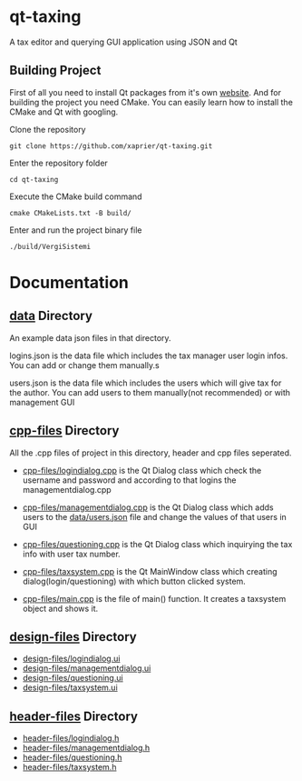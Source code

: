 # qt-taxing

A tax editor and querying GUI application using JSON and Qt

## Building Project

First of all you need to install Qt packages from it's own <a href="https://www.qt.io/download">website</a>.
And for building the project you need CMake. You can easily learn how to install the CMake and Qt with googling.

Clone the repository

```
git clone https://github.com/xaprier/qt-taxing.git
```

Enter the repository folder

```
cd qt-taxing
```

Execute the CMake build command

```
cmake CMakeLists.txt -B build/
```

Enter and run the project binary file

```
./build/VergiSistemi
```

# Documentation

## <a href="https://github.com/xaprier/qt-taxing/tree/main/data">data</a> Directory

An example data json files in that directory.

logins.json is the data file which includes the tax manager user login infos. You can add or change them manually.s

users.json is the data file which includes the users which will give tax for the author. You can add users to them manually(not recommended) or with management GUI

## <a href="https://github.com/xaprier/qt-taxing/tree/main/cpp-files">cpp-files</a> Directory

All the .cpp files of project in this directory, header and cpp files seperated.

- <a href="https://github.com/xaprier/qt-taxing/blob/main/cpp-files/logindialog.cpp">cpp-files/logindialog.cpp</a> is the Qt Dialog class which check the username and password and according to that logins the managementdialog.cpp

- <a href="https://github.com/xaprier/qt-taxing/blob/main/cpp-files/managementdialog.cpp">cpp-files/managementdialog.cpp</a> is the Qt Dialog class which adds users to the <a href="https://github.com/xaprier/qt-taxing/blob/main/data/users.json">data/users.json</a> file and change the values of that users in GUI

- <a href="https://github.com/xaprier/qt-taxing/blob/main/cpp-files/questioning.cpp">cpp-files/questioning.cpp</a> is the Qt Dialog class which inquirying the tax info with user tax number.

- <a href="https://github.com/xaprier/qt-taxing/blob/main/cpp-files/taxsystem.cpp">cpp-files/taxsystem.cpp</a> is the Qt MainWindow class which creating dialog(login/questioning) with which button clicked system.

- <a href="https://github.com/xaprier/qt-taxing/blob/main/cpp-files/main.cpp">cpp-files/main.cpp</a> is the file of main() function. It creates a taxsystem object and shows it.

## <a href="https://github.com/xaprier/qt-taxing/tree/main/design-files">design-files</a> Directory

- <a href="https://github.com/xaprier/qt-taxing/tree/main/design-files/logindialog.ui">design-files/logindialog.ui</a>
- <a href="https://github.com/xaprier/qt-taxing/tree/main/design-files/managementdialog.ui">design-files/managementdialog.ui</a>
- <a href="https://github.com/xaprier/qt-taxing/tree/main/design-files/questioning.ui">design-files/questioning.ui</a>
- <a href="https://github.com/xaprier/qt-taxing/tree/main/design-files/taxsystem.ui">design-files/taxsystem.ui</a>

## <a href="https://github.com/xaprier/qt-taxing/tree/main/header-files">header-files</a> Directory

- <a href="https://github.com/xaprier/qt-taxing/tree/main/header-files/logindialog.h">header-files/logindialog.h</a>
- <a href="https://github.com/xaprier/qt-taxing/tree/main/header-files/managementdialog.h">header-files/managementdialog.h</a>
- <a href="https://github.com/xaprier/qt-taxing/tree/main/header-files/questioning.h">header-files/questioning.h</a>
- <a href="https://github.com/xaprier/qt-taxing/tree/main/header-files/taxsystem.h">header-files/taxsystem.h</a>
